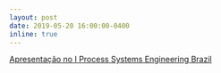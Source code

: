 ```yaml
---
layout: post
date: 2019-05-20 16:00:00-0400
inline: true
---
```


[Apresentação no I Process Systems Engineering Brazil](https://www.ufrgs.br/psebr/wp-content/uploads/2019/05/Oral_A177_Melo.pdf)
